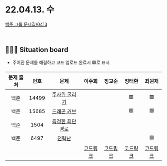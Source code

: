 
# 22.04.13. 수

[백준 그룹 문제집/0413](https://www.acmicpc.net/group/workbook/view/13701/44104)

</br>

## 🧑🏽‍💻 Situation board
- 주어진 문제를 해결하고 코드 업로드 완료시 🟩로 표시

| 문제 출처   | 번호       | 문제      | 이주희  | 정교준  | 정태환  | 최원재  |
| :--------: | :--------: | :--------: | :--------: | :-------: | :-------: |  :-------: |
|백준|14499|[주사위 굴리기](https://www.acmicpc.net/problem/14499)      |    |    |  🟩  | 🟩   |
|백준|15685|[드래곤 커브](https://www.acmicpc.net/problem/15685)      |    |    |   🟩 | 🟩  |
|백준|1504|[특정한 최단 경로](https://www.acmicpc.net/problem/1504)      |    |    |    |   |
|백준|6497|[전력난](https://www.acmicpc.net/problem/6497)      |    |    |    |  🟩 |
||||  [코드링크](이주희/README.md) | [코드링크](정교준/README.md) | [코드링크](정태환/README.md) | [코드링크](최원재/README.md)  |
